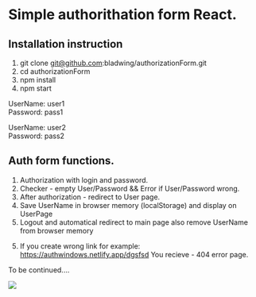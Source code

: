 # Simple authorithation form React.




## Installation instruction


1) git clone git@github.com:bladwing/authorizationForm.git
2) cd authorizationForm
3) npm install
4) npm start

UserName: user1 <br/> Password: pass1

UserName: user2 <br/> Password: pass2



## Auth form functions.

1. Authorization with login and password.
1. Checker - empty User/Password && Error if User/Password wrong.
1. After authorization - redirect to User page.
1. Save UserName in browser memory (localStorage) and display on UserPage
1. Logout and automatical redirect to main page 
also remove UserName from browser memory
   

5) If you create wrong link for example: 
https://authwindows.netlify.app/dgsfsd
You recieve - 404 error page.


To be continued....


![](https://i.imgur.com/ZCPtzo2.gif)
